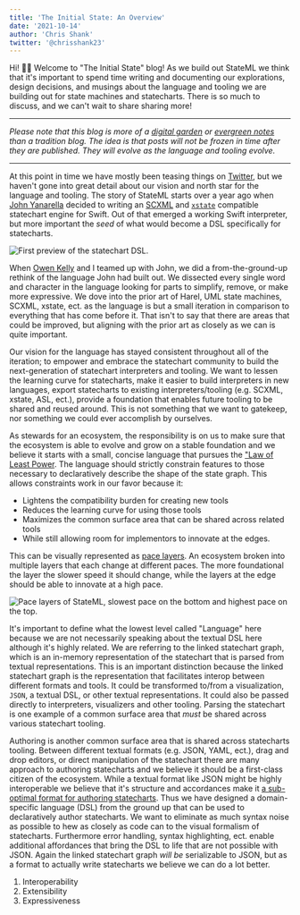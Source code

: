 ```yaml
---
title: 'The Initial State: An Overview'
date: '2021-10-14'
author: 'Chris Shank'
twitter: '@chrisshank23'
---
```


Hi! 👋🏼 Welcome to "The Initial State" blog! As we build out StateML we think that it's important to spend time writing and documenting our explorations, design decisions, and musings about the language and tooling we are building out for state machines and statecharts. There is so much to discuss, and we can't wait to share sharing more!

---

_Please note that this blog is more of a [digital garden](https://maggieappleton.com/garden-history) or [evergreen notes](https://notes.andymatuschak.org/Evergreen_notes) than a tradition blog. The idea is that posts will not be frozen in time after they are published. They will evolve as the language and tooling evolve._

---

At this point in time we have mostly been teasing things on [Twitter](https://www.twitter.com/stateml_org), but we haven't gone into great detail about our vision and north star for the language and tooling. The story of StateML starts over a year ago when [John Yanarella](https://twitter.com/johnyanarella) decided to writing an [SCXML](https://www.w3.org/TR/scxml/) and [`xstate`](https://github.com/statelyai/xstate) compatible statechart engine for Swift. Out of that emerged a working Swift interpreter, but more important the _seed_ of what would become a DSL specifically for statecharts.

![First preview of the statechart DSL.](/statesml-preview.png)

When [Owen Kelly](https://twitter.com/ojkelly) and I teamed up with John, we did a from-the-ground-up rethink of the language John had built out. We dissected every single word and character in the language looking for parts to simplify, remove, or make more expressive. We dove into the prior art of Harel, UML state machines, SCXML, xstate, ect. as the language is but a small iteration in comparison to everything that has come before it. That isn't to say that there are areas that could be improved, but aligning with the prior art as closely as we can is quite important.

<!-- This flow between paragraphs is off -->

Our vision for the language has stayed consistent throughout all of the iteration; to empower and embrace the statechart community to build the next-generation of statechart interpreters and tooling. We want to lessen the learning curve for statecharts, make it easier to build interpreters in new languages, export statecharts to existing interpreters/tooling (e.g. SCXML, xstate, ASL, ect.), provide a foundation that enables future tooling to be shared and reused around. This is not something that we want to gatekeep, nor something we could ever accomplish by ourselves.

As stewards for an ecosystem, the responsibility is on us to make sure that the ecosystem is able to evolve and grow on a stable foundation and we believe it starts with a small, concise language that pursues the ["Law of Least Power](https://www.w3.org/2001/tag/doc/leastPower.html). The language should strictly constrain features to those necessary to declaratively describe the shape of the state graph. This allows constraints work in our favor because it:

- Lightens the compatibility burden for creating new tools
- Reduces the learning curve for using those tools
- Maximizes the common surface area that can be shared across related tools
- While still allowing room for implementors to innovate at the edges.

This can be visually represented as [pace layers](https://blog.longnow.org/02015/01/27/stewart-brand-pace-layers-thinking-at-the-interval/). An ecosystem broken into multiple layers that each change at different paces. The more foundational the layer the slower speed it should change, while the layers at the edge should be able to innovate at a high pace.

![Pace layers of StateML, slowest pace on the bottom and highest pace on the top.](/stateml-pace-layers.png)

It's important to define what the lowest level called "Language" here because we are not necessarily speaking about the textual DSL here although it's highly related. We are referring to the linked statechart graph, which is an in-memory representation of the statechart that is parsed from textual representations. This is an important distinction because the linked statechart graph is the representation that facilitates interop between different formats and tools. It could be transformed to/from a visualization, `JSON`, a textual DSL, or other textual representations. It could also be passed directly to interpreters, visualizers and other tooling. Parsing the statechart is one example of a common surface area that _must_ be shared across various statechart tooling.

<!-- Display statechart projection image -->

Authoring is another common surface area that is shared across statecharts tooling. Between different textual formats (e.g. JSON, YAML, ect.), drag and drop editors, or direct manipulation of the statechart there are many approach to authoring statecharts and we believe it should be a first-class citizen of the ecosystem. While a textual format like JSON might be highly interoperable we believe that it's structure and accordances make it [a sub-optimal format for authoring statecharts](/blog/authoring). Thus we have designed a domain-specific language (DSL) from the ground up that can be used to declaratively author statecharts. We want to eliminate as much syntax noise as possible to hew as closely as code can to the visual formalism of statecharts. Furthermore error handling, syntax highlighting, ect. enable additional affordances that bring the DSL to life that are not possible with JSON. Again the linked statechart graph _will be_ serializable to JSON, but as a format to actually write statecharts we believe we can do a lot better.

1. Interoperability
1. Extensibility
1. Expressiveness
